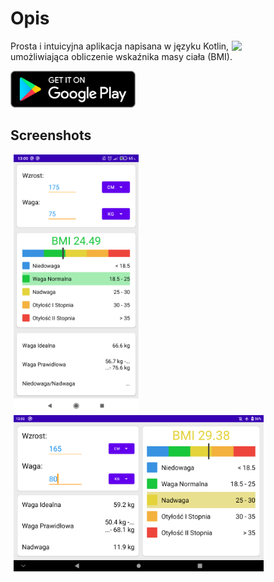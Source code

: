 # **Opis**
<a href="https://play.google.com/store/apps/developer?id=anddev404"><img width="150" align="right" style="margin:0px 0px 0px 0px" src="[https://github.com/anddev404/Kalkulator-Bmi/blob/master/images/icon_png.png?raw=true](https://github.com/anddev404/Calculator-Bmi/blob/main/images/new_official_icon.png?raw=true))](https://play.google.com/store/apps/developer?id=anddev404"></a>

Prosta i intuicyjna aplikacja napisana w języku Kotlin, umożliwiająca obliczenie wskaźnika masy ciała (BMI).



   <a href="https://play.google.com/store/apps/developer?id=anddev404">
   <img width="200"  style="margin:0px 0px 0px 0px" src="https://github.com/anddev404/TechNews/blob/main/images/Google_Play_Store_badge_EN.svg.png?raw=true)](https://play.google.com/store/apps/developer?id=anddev404">
    </a>

## **Screenshots**
<img width="200" style="margin:0px 0px 0px 5px" src="https://github.com/anddev404/Calculator-Bmi/blob/main/images/portrait/Screenshot_data.png?raw=true"> <img width="400"  style="margin:0px 0px 0px 5px" src="https://github.com/anddev404/Calculator-Bmi/blob/main/images/landscape/Screenshot_data.png?raw=true">
